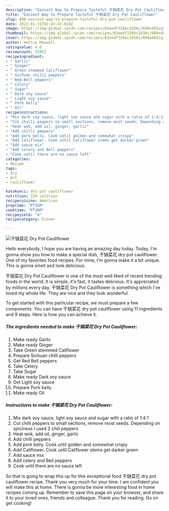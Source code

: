 ```yaml
---
description: "Easiest Way to Prepare Tasteful 干锅菜花 Dry Pot Cauliflower"
title: "Easiest Way to Prepare Tasteful 干锅菜花 Dry Pot Cauliflower"
slug: 888-easiest-way-to-prepare-tasteful-dry-pot-cauliflower
date: 2022-01-31T02:47:47.010Z
image: https://img-global.cpcdn.com/recipes/82eedf326bc1d38c/680x482cq70/干锅菜花-dry-pot-cauliflower-recipe-main-photo.jpg
thumbnail: https://img-global.cpcdn.com/recipes/82eedf326bc1d38c/680x482cq70/干锅菜花-dry-pot-cauliflower-recipe-main-photo.jpg
cover: https://img-global.cpcdn.com/recipes/82eedf326bc1d38c/680x482cq70/干锅菜花-dry-pot-cauliflower-recipe-main-photo.jpg
author: Hettie Maxwell
ratingvalue: 4.6
reviewcount: 35952
recipeingredient:
- " Garlic"
- " Ginger"
- " Green stemmed Califlower"
- " Sichuan chilli peppers"
- " Red Bell peppers"
- " Celery"
- " Sugar"
- " Dark soy sauce"
- " Light soy sauce"
- " Pork belly"
- " Oil"
recipeinstructions:
- "Mix dark soy sauce, light soy sauce and sugar with a ratio of 1:4:1"
- "Cut chilli peppers to small sections, remove most seeds. Depending on spiciness I used 2 chili peppers"
- "Heat wok, add oil, ginger, garlic"
- "Add chilli peppers"
- "Add pork belly. Cook until golden and somewhat crispy"
- "Add Califlower. Cook until Califlower stems get darker green"
- "Add sauce mix"
- "Add celery and Bell peppers"
- "Cook until there are no sauce left"
categories:
- Recipe
tags:
- dry
- pot
- cauliflower

katakunci: dry pot cauliflower 
nutrition: 224 calories
recipecuisine: American
preptime: "PT35M"
cooktime: "PT38M"
recipeyield: "4"
recipecategory: Dinner

---
```



![干锅菜花 Dry Pot Cauliflower](https://img-global.cpcdn.com/recipes/82eedf326bc1d38c/680x482cq70/干锅菜花-dry-pot-cauliflower-recipe-main-photo.jpg)

Hello everybody, I hope you are having an amazing day today. Today, I'm gonna show you how to make a special dish, 干锅菜花 dry pot cauliflower. One of my favorites food recipes. For mine, I'm gonna make it a bit unique. This is gonna smell and look delicious.

干锅菜花 Dry Pot Cauliflower is one of the most well liked of recent trending foods in the world. It is simple, it's fast, it tastes delicious. It's appreciated by millions every day. 干锅菜花 Dry Pot Cauliflower is something which I've loved my whole life. They are nice and they look wonderful.




To get started with this particular recipe, we must prepare a few components. You can have 干锅菜花 dry pot cauliflower using 11 ingredients and 9 steps. Here is how you can achieve it.

<!--inarticleads1-->

##### The ingredients needed to make 干锅菜花 Dry Pot Cauliflower:

1. Make ready  Garlic
1. Make ready  Ginger
1. Take  Green stemmed Califlower
1. Prepare  Sichuan chilli peppers
1. Get  Red Bell peppers
1. Take  Celery
1. Take  Sugar
1. Make ready  Dark soy sauce
1. Get  Light soy sauce
1. Prepare  Pork belly
1. Make ready  Oil




<!--inarticleads2-->

##### Instructions to make 干锅菜花 Dry Pot Cauliflower:

1. Mix dark soy sauce, light soy sauce and sugar with a ratio of 1:4:1
1. Cut chilli peppers to small sections, remove most seeds. Depending on spiciness I used 2 chili peppers
1. Heat wok, add oil, ginger, garlic
1. Add chilli peppers
1. Add pork belly. Cook until golden and somewhat crispy
1. Add Califlower. Cook until Califlower stems get darker green
1. Add sauce mix
1. Add celery and Bell peppers
1. Cook until there are no sauce left




So that is going to wrap this up for this exceptional food 干锅菜花 dry pot cauliflower recipe. Thank you very much for your time. I am confident you will make this at home. There is gonna be more interesting food in home recipes coming up. Remember to save this page on your browser, and share it to your loved ones, friends and colleague. Thank you for reading. Go on get cooking!
